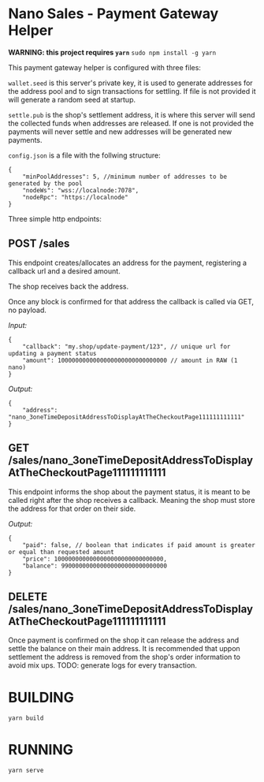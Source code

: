 Nano Sales - Payment Gateway Helper
===================================

**WARNING: this project requires `yarn`**
`sudo npm install -g yarn`

This payment gateway helper is configured with three files:

`wallet.seed` is this server's private key, it is used to generate addresses for the address pool and to sign transactions for settling. If file is not provided it will generate a random seed at startup.

`settle.pub` is the shop's settlement address, it is where this server will send the collected funds when addresses are released. If one is not provided the payments will never settle and new addresses will be generated new payments.

`config.json` is a file with the follwing structure:

```
{
    "minPoolAddresses": 5, //minimum number of addresses to be generated by the pool
    "nodeWs": "wss://localnode:7078",
    "nodeRpc": "https://localnode"
}
```

Three simple http endpoints:

## POST /sales

This endpoint creates/allocates an address for the payment, registering a callback url and a desired amount.

The shop receives back the address.

Once any block is confirmed for that address the callback is called via GET, no payload.

*Input:*

```
{
    "callback": "my.shop/update-payment/123", // unique url for updating a payment status
    "amount": 1000000000000000000000000000000 // amount in RAW (1 nano)
}
```

*Output:*

```
{
    "address": "nano_3oneTimeDepositAddressToDisplayAtTheCheckoutPage111111111111"
}
```

## GET /sales/nano_3oneTimeDepositAddressToDisplayAtTheCheckoutPage111111111111

This endpoint informs the shop about the payment status, it is meant to be called right after the shop receives a callback. Meaning the shop must store the address for that order on their side.

*Output:*

```
{
    "paid": false, // boolean that indicates if paid amount is greater or equal than requested amount
    "price": 1000000000000000000000000000000,
    "balance": 990000000000000000000000000000
}
```

## DELETE /sales/nano_3oneTimeDepositAddressToDisplayAtTheCheckoutPage111111111111

Once payment is confirmed on the shop it can release the address and settle the balance on their main address.
It is recommended that uppon settlement the address is removed from the shop's order information to avoid mix ups.
TODO: generate logs for every transaction.

# BUILDING

`yarn build`

# RUNNING

`yarn serve`
